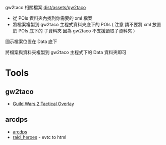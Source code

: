 

gw2taco 相關檔案
[dist/assets/gw2taco](dist/assets/gw2taco)

* 從 POIs 資料夾內找到你需要的 xml 檔案
* 將檔案複製到 gw2taco 主程式資料夾底下的 POIs
(
注意 請不要將 xml 放置於 POIs 底下的 子資料夾
因為 gw2taco 不支援讀取子資料夾
)

圖示檔案位置在 Data 底下

將檔案與資料夾複製到 gw2taco 主程式下的 Data 資料夾即可

# Tools

## gw2taco
* [Guild Wars 2 Tactical Overlay](https://gw2taco.blogspot.com/)

## arcdps
* [arcdps](https://www.deltaconnected.com/arcdps/x64/)
* [raid_heroes](https://www.raidheroes.tk/) - evtc to html

